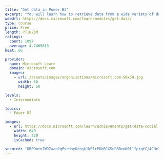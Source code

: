 ```yaml
---
title: "Get data in Power BI"
excerpt: "You will learn how to retrieve data from a wide variety of data sources, including Microsoft Excel, relational databases, and NoSQL data stores. You will also learn how to improve performance while retrieving data."
webUrl: https://docs.microsoft.com/learn/modules/get-data/
type: course
price: Free
length: PT1H25M
ratings:
  count: 1097
  average: 4.7465816
heat: 66

provider:
  name: Microsoft Learn
  domain: microsoft.com
  images:
    - url: /assets/images/organizations/microsoft.com-50x50.jpg
      width: 50
      height: 50

levels:
  - Intermediate

topics:
  - Power BI

images:
  - url: https://docs.microsoft.com/learn/achievements/get-data-social.png
    width: 640
    height: 320
    isCached: true

secured: "ORP9n+nIWD7aaoJqPsrHnyOdogk1kP1rPDbRGGSeB8DenK0l1fptqYC/4CHe7E5RN3G8CAUKSRpcRhPjc8UlJmj49+2VgsdlCL41C4Cuf5SwKIrXG2WJ2Azit8HX6fVeLghvDJMNY+gP0ii7o33whpuSINKmGZSGNhQqWjtXlkFcseIjwuRQJxOmc4x3LCusUS2M2nDU1xtERbm8Sj+UvgLxPTh+sDweyXECm/Eo0eogA/QqJwqDNoWq5SBCixzsFpK0SFzGZfdqL+iAZEh4ktWIpR61QUlnZFKi7v1MjbFt9ydKUPWTSBHrzeTxDrSgt7wFDBpLF4dU+mv30jgXSpB5ZUcjIU3NM7FwDEYtvXtqZ0UeQYt9/FmMsewBpHXtSkXnQPMUlgP9MQsCHQCloeaGOtISGuPy0YL5wytmjX8=;2UDl9rCsNC3Cv6Ov/73cYg=="
---
```


